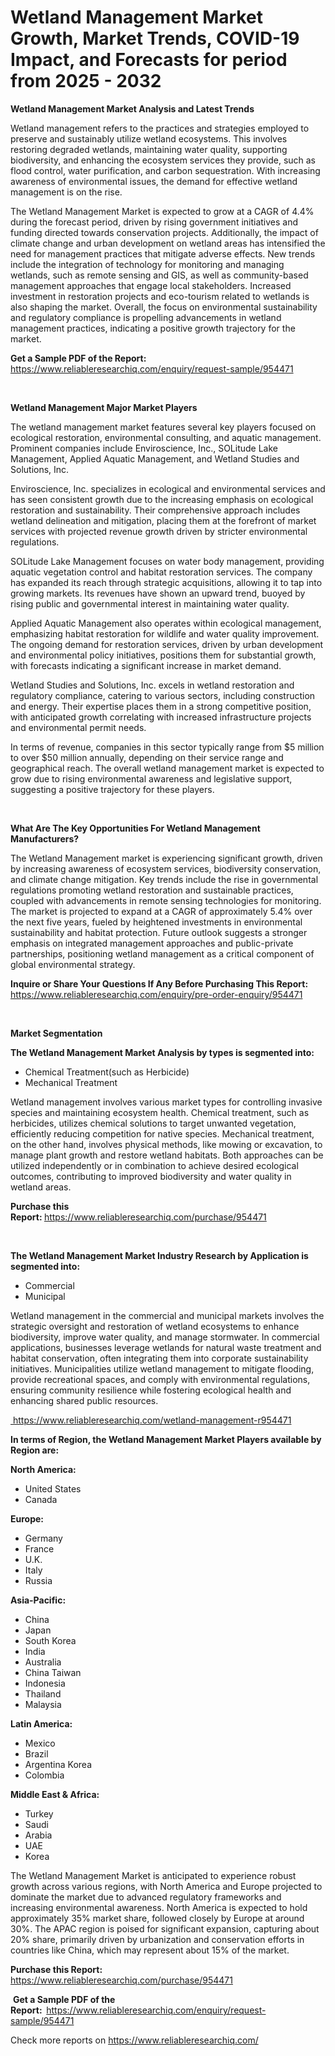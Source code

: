 <p><h1>Wetland Management Market Growth, Market Trends, COVID-19 Impact, and Forecasts for period from 2025 - 2032</h1></p><p><strong>Wetland Management Market Analysis and Latest Trends</strong></p>
<p><p>Wetland management refers to the practices and strategies employed to preserve and sustainably utilize wetland ecosystems. This involves restoring degraded wetlands, maintaining water quality, supporting biodiversity, and enhancing the ecosystem services they provide, such as flood control, water purification, and carbon sequestration. With increasing awareness of environmental issues, the demand for effective wetland management is on the rise.</p><p>The Wetland Management Market is expected to grow at a CAGR of 4.4% during the forecast period, driven by rising government initiatives and funding directed towards conservation projects. Additionally, the impact of climate change and urban development on wetland areas has intensified the need for management practices that mitigate adverse effects. New trends include the integration of technology for monitoring and managing wetlands, such as remote sensing and GIS, as well as community-based management approaches that engage local stakeholders. Increased investment in restoration projects and eco-tourism related to wetlands is also shaping the market. Overall, the focus on environmental sustainability and regulatory compliance is propelling advancements in wetland management practices, indicating a positive growth trajectory for the market.</p></p>
<p><strong>Get a Sample PDF of the Report:&nbsp;</strong> <a href="https://www.reliableresearchiq.com/enquiry/request-sample/954471?utm_campaign=2716&utm_medium=2&utm_source=Github&utm_content=ia&utm_term=07032025&utm_id=wetland-management">https://www.reliableresearchiq.com/enquiry/request-sample/954471</a></p>
<p>&nbsp;</p>
<p><strong>Wetland Management Major Market Players</strong></p>
<p><p>The wetland management market features several key players focused on ecological restoration, environmental consulting, and aquatic management. Prominent companies include Enviroscience, Inc., SOLitude Lake Management, Applied Aquatic Management, and Wetland Studies and Solutions, Inc. </p><p>Enviroscience, Inc. specializes in ecological and environmental services and has seen consistent growth due to the increasing emphasis on ecological restoration and sustainability. Their comprehensive approach includes wetland delineation and mitigation, placing them at the forefront of market services with projected revenue growth driven by stricter environmental regulations.</p><p>SOLitude Lake Management focuses on water body management, providing aquatic vegetation control and habitat restoration services. The company has expanded its reach through strategic acquisitions, allowing it to tap into growing markets. Its revenues have shown an upward trend, buoyed by rising public and governmental interest in maintaining water quality.</p><p>Applied Aquatic Management also operates within ecological management, emphasizing habitat restoration for wildlife and water quality improvement. The ongoing demand for restoration services, driven by urban development and environmental policy initiatives, positions them for substantial growth, with forecasts indicating a significant increase in market demand.</p><p>Wetland Studies and Solutions, Inc. excels in wetland restoration and regulatory compliance, catering to various sectors, including construction and energy. Their expertise places them in a strong competitive position, with anticipated growth correlating with increased infrastructure projects and environmental permit needs.</p><p>In terms of revenue, companies in this sector typically range from $5 million to over $50 million annually, depending on their service range and geographical reach. The overall wetland management market is expected to grow due to rising environmental awareness and legislative support, suggesting a positive trajectory for these players.</p></p>
<p>&nbsp;</p>
<p><strong>What Are The Key Opportunities For Wetland Management Manufacturers?</strong></p>
<p><p>The Wetland Management market is experiencing significant growth, driven by increasing awareness of ecosystem services, biodiversity conservation, and climate change mitigation. Key trends include the rise in governmental regulations promoting wetland restoration and sustainable practices, coupled with advancements in remote sensing technologies for monitoring. The market is projected to expand at a CAGR of approximately 5.4% over the next five years, fueled by heightened investments in environmental sustainability and habitat protection. Future outlook suggests a stronger emphasis on integrated management approaches and public-private partnerships, positioning wetland management as a critical component of global environmental strategy.</p></p>
<p><strong>Inquire or Share Your Questions If Any Before Purchasing This Report:</strong> <a href="https://www.reliableresearchiq.com/enquiry/pre-order-enquiry/954471?utm_campaign=2716&utm_medium=2&utm_source=Github&utm_content=ia&utm_term=07032025&utm_id=wetland-management">https://www.reliableresearchiq.com/enquiry/pre-order-enquiry/954471</a></p>
<p>&nbsp;</p>
<p><strong>Market Segmentation</strong></p>
<p><strong>The Wetland Management Market Analysis by types is segmented into:</strong></p>
<p><ul><li>Chemical Treatment(such as Herbicide)</li><li>Mechanical Treatment</li></ul></p>
<p><p>Wetland management involves various market types for controlling invasive species and maintaining ecosystem health. Chemical treatment, such as herbicides, utilizes chemical solutions to target unwanted vegetation, efficiently reducing competition for native species. Mechanical treatment, on the other hand, involves physical methods, like mowing or excavation, to manage plant growth and restore wetland habitats. Both approaches can be utilized independently or in combination to achieve desired ecological outcomes, contributing to improved biodiversity and water quality in wetland areas.</p></p>
<p><strong>Purchase this Report:&nbsp;</strong><a href="https://www.reliableresearchiq.com/purchase/954471?utm_campaign=2716&utm_medium=2&utm_source=Github&utm_content=ia&utm_term=07032025&utm_id=wetland-management">https://www.reliableresearchiq.com/purchase/954471</a></p>
<p>&nbsp;</p>
<p><strong>The Wetland Management Market Industry Research by Application is segmented into:</strong></p>
<p><ul><li>Commercial</li><li>Municipal</li></ul></p>
<p><p>Wetland management in the commercial and municipal markets involves the strategic oversight and restoration of wetland ecosystems to enhance biodiversity, improve water quality, and manage stormwater. In commercial applications, businesses leverage wetlands for natural waste treatment and habitat conservation, often integrating them into corporate sustainability initiatives. Municipalities utilize wetland management to mitigate flooding, provide recreational spaces, and comply with environmental regulations, ensuring community resilience while fostering ecological health and enhancing shared public resources.</p></p>
<p><a href="https://www.reliableresearchiq.com/wetland-management-r954471?utm_campaign=2716&utm_medium=2&utm_source=Github&utm_content=ia&utm_term=07032025&utm_id=wetland-management">&nbsp;https://www.reliableresearchiq.com/wetland-management-r954471</a></p>
<p><strong>In terms of Region, the Wetland Management Market Players available by Region are:</strong></p>
<p>
    <p> <strong> North America: </strong>
        <ul>
            <li>United States</li>
            <li>Canada</li>
        </ul>
        </p> 
    <p> <strong> Europe: </strong>
        <ul>
            <li>Germany</li>
            <li>France</li>
            <li>U.K.</li>
            <li>Italy</li>
            <li>Russia</li>
        </ul>
        </p> 
    <p> <strong> Asia-Pacific: </strong>
        <ul>
            <li>China</li>
            <li>Japan</li>
            <li>South Korea</li>
            <li>India</li>
            <li>Australia</li>
            <li>China Taiwan</li>
            <li>Indonesia</li>
            <li>Thailand</li>
            <li>Malaysia</li>
        </ul>
        </p> 
    <p> <strong> Latin America: </strong>
        <ul>
            <li>Mexico</li>
            <li>Brazil</li>
            <li>Argentina Korea</li>
            <li>Colombia</li>
        </ul>
        </p> 
    <p> <strong> Middle East & Africa: </strong>
        <ul>
            <li>Turkey</li>
            <li>Saudi</li>
            <li>Arabia</li>
            <li>UAE</li>
            <li>Korea</li>
        </ul>
    </p>
    </p>
<p><p>The Wetland Management Market is anticipated to experience robust growth across various regions, with North America and Europe projected to dominate the market due to advanced regulatory frameworks and increasing environmental awareness. North America is expected to hold approximately 35% market share, followed closely by Europe at around 30%. The APAC region is poised for significant expansion, capturing about 20% share, primarily driven by urbanization and conservation efforts in countries like China, which may represent about 15% of the market.</p></p>
<p><strong>Purchase this Report: </strong><a href="https://www.reliableresearchiq.com/purchase/954471?utm_campaign=2716&utm_medium=2&utm_source=Github&utm_content=ia&utm_term=07032025&utm_id=wetland-management">https://www.reliableresearchiq.com/purchase/954471</a></p>
<p>&nbsp;<strong>Get a Sample PDF of the Report:&nbsp;&nbsp;</strong><a href="https://www.reliableresearchiq.com/enquiry/request-sample/954471?utm_campaign=2716&utm_medium=2&utm_source=Github&utm_content=ia&utm_term=07032025&utm_id=wetland-management">https://www.reliableresearchiq.com/enquiry/request-sample/954471</a></p>
<p><strong></strong></p>
<p>Check more reports on <a href="https://www.reliableresearchiq.com/?utm_campaign=2716&utm_medium=2&utm_source=Github&utm_content=ia&utm_term=07032025&utm_id=wetland-management">https://www.reliableresearchiq.com/</a></p>